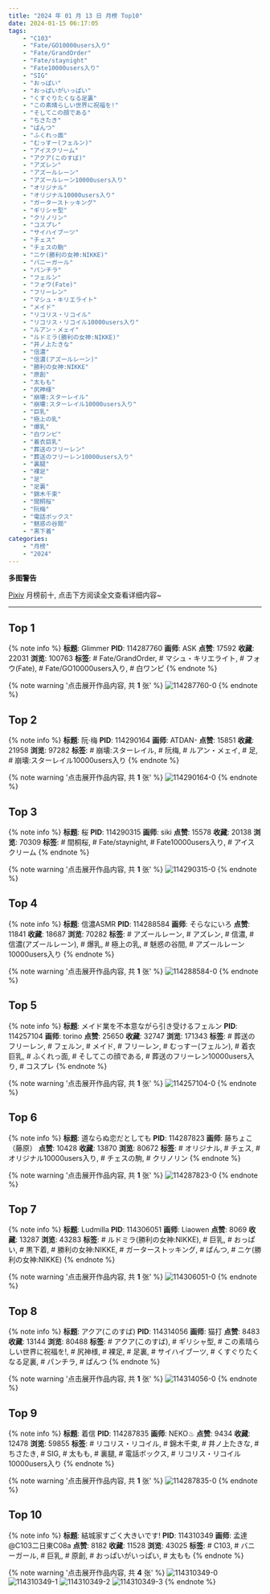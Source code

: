 ```yaml
---
title: "2024 年 01 月 13 日 月榜 Top10"
date: 2024-01-15 06:17:05
tags:
    - "C103"
    - "Fate/GO10000users入り"
    - "Fate/GrandOrder"
    - "Fate/staynight"
    - "Fate10000users入り"
    - "SIG"
    - "おっぱい"
    - "おっぱいがいっぱい"
    - "くすぐりたくなる足裏"
    - "この素晴らしい世界に祝福を!"
    - "そしてこの顔である"
    - "ちさたき"
    - "ぱんつ"
    - "ふくれっ面"
    - "むっすー(フェルン)"
    - "アイスクリーム"
    - "アクア(このすば)"
    - "アズレン"
    - "アズールレーン"
    - "アズールレーン10000users入り"
    - "オリジナル"
    - "オリジナル10000users入り"
    - "ガーターストッキング"
    - "ギリシャ型"
    - "クリノリン"
    - "コスプレ"
    - "サイハイブーツ"
    - "チェス"
    - "チェスの駒"
    - "ニケ(勝利の女神:NIKKE)"
    - "バニーガール"
    - "パンチラ"
    - "フェルン"
    - "フォウ(Fate)"
    - "フリーレン"
    - "マシュ・キリエライト"
    - "メイド"
    - "リコリス・リコイル"
    - "リコリス・リコイル10000users入り"
    - "ルアン・メェイ"
    - "ルドミラ(勝利の女神:NIKKE)"
    - "井ノ上たきな"
    - "信濃"
    - "信濃(アズールレーン)"
    - "勝利の女神:NIKKE"
    - "原創"
    - "太もも"
    - "尻神様"
    - "崩壊:スターレイル"
    - "崩壊:スターレイル10000users入り"
    - "巨乳"
    - "極上の乳"
    - "爆乳"
    - "白ワンピ"
    - "着衣巨乳"
    - "葬送のフリーレン"
    - "葬送のフリーレン10000users入り"
    - "裏腿"
    - "裸足"
    - "足"
    - "足裏"
    - "錦木千束"
    - "間桐桜"
    - "阮梅"
    - "電話ボックス"
    - "魅惑の谷間"
    - "黒下着"
categories:
    - "月榜"
    - "2024"
---
```


<i class="fa fa-triangle-exclamation"></i>**多图警告**<i class="fa fa-triangle-exclamation"></i>

[Pixiv](https://www.pixiv.net/) 月榜前十, 点击下方阅读全文查看详细内容~

<!-- more -->

---

## Top 1

{% note info %}
**标题**: Glimmer
**PID**: 114287760 **画师**: ASK
**点赞**: 17592 **收藏**: 22031 **浏览**: 100763
**标签**: # Fate/GrandOrder, # マシュ・キリエライト, # フォウ(Fate), # Fate/GO10000users入り, # 白ワンピ
{% endnote %}

{% note warning '点击展开作品内容, 共 **1** 张' %}
![114287760-0](https://i.pixiv.re/img-original/img/2023/12/17/00/00/47/114287760_p0.png)
{% endnote %}

## Top 2

{% note info %}
**标题**: 阮·梅
**PID**: 114290164 **画师**: ATDAN-
**点赞**: 15851 **收藏**: 21958 **浏览**: 97282
**标签**: # 崩壊:スターレイル, # 阮梅, # ルアン・メェイ, # 足, # 崩壊:スターレイル10000users入り
{% endnote %}

{% note warning '点击展开作品内容, 共 **1** 张' %}
![114290164-0](https://i.pixiv.re/img-original/img/2023/12/17/01/19/37/114290164_p0.jpg)
{% endnote %}

## Top 3

{% note info %}
**标题**: 桜
**PID**: 114290315 **画师**: siki
**点赞**: 15578 **收藏**: 20138 **浏览**: 70309
**标签**: # 間桐桜, # Fate/staynight, # Fate10000users入り, # アイスクリーム
{% endnote %}

{% note warning '点击展开作品内容, 共 **1** 张' %}
![114290315-0](https://i.pixiv.re/img-original/img/2023/12/17/01/19/50/114290315_p0.jpg)
{% endnote %}

## Top 4

{% note info %}
**标题**: 信濃ASMR
**PID**: 114288584 **画师**: そらなにいろ
**点赞**: 11841 **收藏**: 18687 **浏览**: 70282
**标签**: # アズールレーン, # アズレン, # 信濃, # 信濃(アズールレーン), # 爆乳, # 極上の乳, # 魅惑の谷間, # アズールレーン10000users入り
{% endnote %}

{% note warning '点击展开作品内容, 共 **1** 张' %}
![114288584-0](https://i.pixiv.re/img-original/img/2023/12/17/00/17/06/114288584_p0.png)
{% endnote %}

## Top 5

{% note info %}
**标题**: メイド業を不本意ながら引き受けるフェルン
**PID**: 114257104 **画师**: torino
**点赞**: 25650 **收藏**: 32747 **浏览**: 171343
**标签**: # 葬送のフリーレン, # フェルン, # メイド, # フリーレン, # むっすー(フェルン), # 着衣巨乳, # ふくれっ面, # そしてこの顔である, # 葬送のフリーレン10000users入り, # コスプレ
{% endnote %}

{% note warning '点击展开作品内容, 共 **1** 张' %}
![114257104-0](https://i.pixiv.re/img-original/img/2023/12/16/00/00/36/114257104_p0.jpg)
{% endnote %}

## Top 6

{% note info %}
**标题**: 道ならぬ恋だとしても
**PID**: 114287823 **画师**: 藤ちょこ（藤原）
**点赞**: 10428 **收藏**: 13870 **浏览**: 80672
**标签**: # オリジナル, # チェス, # オリジナル10000users入り, # チェスの駒, # クリノリン
{% endnote %}

{% note warning '点击展开作品内容, 共 **1** 张' %}
![114287823-0](https://i.pixiv.re/img-original/img/2023/12/17/00/01/08/114287823_p0.png)
{% endnote %}

## Top 7

{% note info %}
**标题**: Ludmilla
**PID**: 114306051 **画师**: Liaowen
**点赞**: 8069 **收藏**: 13287 **浏览**: 43283
**标签**: # ルドミラ(勝利の女神:NIKKE), # 巨乳, # おっぱい, # 黒下着, # 勝利の女神:NIKKE, # ガーターストッキング, # ぱんつ, # ニケ(勝利の女神:NIKKE)
{% endnote %}

{% note warning '点击展开作品内容, 共 **1** 张' %}
![114306051-0](https://i.pixiv.re/img-original/img/2023/12/17/17/14/19/114306051_p0.png)
{% endnote %}

## Top 8

{% note info %}
**标题**: アクア(このすば)
**PID**: 114314056 **画师**: 猫打
**点赞**: 8483 **收藏**: 13144 **浏览**: 80488
**标签**: # アクア(このすば), # ギリシャ型, # この素晴らしい世界に祝福を!, # 尻神様, # 裸足, # 足裏, # サイハイブーツ, # くすぐりたくなる足裏, # パンチラ, # ぱんつ
{% endnote %}

{% note warning '点击展开作品内容, 共 **1** 张' %}
![114314056-0](https://i.pixiv.re/img-original/img/2023/12/17/21/39/03/114314056_p0.jpg)
{% endnote %}

## Top 9

{% note info %}
**标题**: 着信
**PID**: 114287835 **画师**: NEKO♨
**点赞**: 9434 **收藏**: 12478 **浏览**: 59855
**标签**: # リコリス・リコイル, # 錦木千束, # 井ノ上たきな, # ちさたき, # SIG, # 太もも, # 裏腿, # 電話ボックス, # リコリス・リコイル10000users入り
{% endnote %}

{% note warning '点击展开作品内容, 共 **1** 张' %}
![114287835-0](https://i.pixiv.re/img-original/img/2023/12/17/00/01/14/114287835_p0.jpg)
{% endnote %}

## Top 10

{% note info %}
**标题**: 結城家すごく大きいです!
**PID**: 114310349 **画师**: 孟達@C103二日東C08a
**点赞**: 8182 **收藏**: 11528 **浏览**: 43025
**标签**: # C103, # バニーガール, # 巨乳, # 原創, # おっぱいがいっぱい, # 太もも
{% endnote %}

{% note warning '点击展开作品内容, 共 **4** 张' %}
![114310349-0](https://i.pixiv.re/img-original/img/2023/12/17/19/47/06/114310349_p0.jpg)
![114310349-1](https://i.pixiv.re/img-original/img/2023/12/17/19/47/06/114310349_p1.jpg)
![114310349-2](https://i.pixiv.re/img-original/img/2023/12/17/19/47/06/114310349_p2.jpg)
![114310349-3](https://i.pixiv.re/img-original/img/2023/12/17/19/47/06/114310349_p3.jpg)
{% endnote %}
